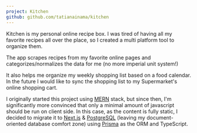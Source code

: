 ```yaml
---
project: Kitchen
github: github.com/tatianainama/kitchen
---
```


Kitchen is my personal online recipe box. I was tired of having all my favorite recipes all over the place, so I created a multi platform tool to organize them.

The app scrapes recipes from my favorite online pages and categorizes/normalizes the data for me (no more imperial unit system!)

It also helps me organize my weekly shopping list based on a food calendar. In the future I would like to sync the shopping list to my Supermarket's online shopping cart.

I originally started this project using [MERN](https://www.mongodb.com/mern-stack) stack, but since then, I'm significantly more convinced that only a minimal amount of javascript should be run on client side. In this case, as the content is fully static, I decided to migrate it to [Next.js](https://nextjs.org/) & [PostgreSQL](https://www.postgresql.org/) (leaving my document-oriented database comfort zone) using [Prisma](https://www.prisma.io/) as the ORM and TypeScript.
